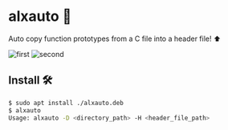 # alxauto 🚀

Auto copy function prototypes from a C file into a header file! ⬆️

![first](https://github.com/be-great/alxauto/assets/78013422/38040117-d3f9-4c75-90a4-dd8e3caed840)
![second](https://github.com/be-great/alxauto/assets/78013422/20ec69a3-1e2f-48b5-b6b6-9f4efdb262e4)

## Install 🛠️

```bash
$ sudo apt install ./alxauto.deb
$ alxauto
Usage: alxauto -D <directory_path> -H <header_file_path>
